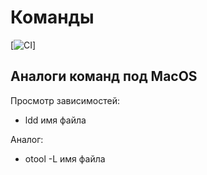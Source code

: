 # Команды
[![CI](https://github.com/WetGrapes-mat/no_automation_qa/actions/workflows/main.yml/badge.svg)]

## Аналоги команд под MacOS

Просмотр зависимостей:

- ldd имя файла

Аналог:

- otool -L имя файла
